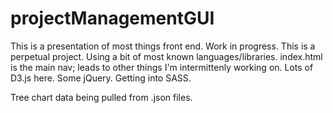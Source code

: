 # projectManagementGUI

This is a presentation of most things front end. Work in progress. This is a perpetual project. Using a bit of most known languages/libraries.
index.html is the main nav; leads to other things I'm intermittenly working on. Lots of D3.js here. Some jQuery. Getting into SASS.

Tree chart data being pulled from .json files.
